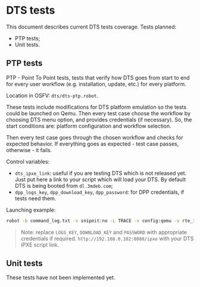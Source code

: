 # DTS tests

This document describes current DTS tests coverage. Tests planned:

* PTP tests;
* Unit tests.

## PTP tests

PTP - Point To Point tests, tests that verify how DTS goes from start to end
for every user workflow (e.g. installation, update, etc.) for every platform.

Location in OSFV: `dts/dts-ptp.robot`.

These tests include modifications for DTS platform emulation so the tests
could be launched on Qemu. Then every test case choose the workflow by
choosing DTS menu option, and provides credentials (if necessary). So, the
start conditions are: platform configuration and workflow selection.

Then every test case goes through the chosen workflow and checks for expected
behavior. If everything goes as expected - test case passes, otherwise - it
fails.

Control variables:

* `dts_ipxe_link`: useful if you are testing DTS which is not released yet. Just
  put here a link to your script which will load your DTS. By default DTS is
  being booted from `dl.3mdeb.com`;
* `dpp_logs_key`, `dpp_download_key`, `dpp_password`: for DPP credentials, if
  tests need them.

Launching example:

```bash
robot -b command_log.txt -v snipeit:no -L TRACE -v config:qemu -v rte_ip:127.0.0.1 -v netboot_utilities_support:True -v dts_ipxe_link:http://192.168.0.102:8080/ipxe -v dpp_logs_key:'LOGS_KEY' -v dpp_download_key:'DOWNLOAD_KEY' -v dpp_password:'PASSWORD' -t "PTP006.002*" dts/dts-ptp.robot
```

> Note: replace `LOGS_KEY`, `DOWNLOAD_KEY` and `PASSWORD` with appropriate
> credentials if required. `http://192.168.0.102:8080/ipxe` with your DTS iPXE
> script link.

## Unit tests

These tests have not been implemented yet.
